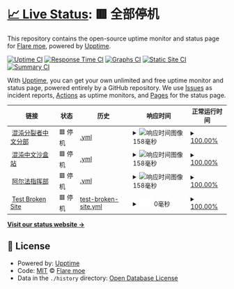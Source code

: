 # [📈 Live Status](https://state.ci-wiki.cn): <!--live status--> **🟥 全部停机**

This repository contains the open-source uptime monitor and status page for [Flare moe](https://state.ci-wiki.cn), powered by [Upptime](https://github.com/upptime/upptime).

[![Uptime CI](https://github.com/flaremoe/state/workflows/Uptime%20CI/badge.svg)](https://github.com/flaremoe/state/actions?query=workflow%3A%22Uptime+CI%22)
[![Response Time CI](https://github.com/flaremoe/state/workflows/Response%20Time%20CI/badge.svg)](https://github.com/flaremoe/state/actions?query=workflow%3A%22Response+Time+CI%22)
[![Graphs CI](https://github.com/flaremoe/state/workflows/Graphs%20CI/badge.svg)](https://github.com/flaremoe/state/actions?query=workflow%3A%22Graphs+CI%22)
[![Static Site CI](https://github.com/flaremoe/state/workflows/Static%20Site%20CI/badge.svg)](https://github.com/flaremoe/state/actions?query=workflow%3A%22Static+Site+CI%22)
[![Summary CI](https://github.com/flaremoe/state/workflows/Summary%20CI/badge.svg)](https://github.com/flaremoe/state/actions?query=workflow%3A%22Summary+CI%22)

With [Upptime](https://upptime.js.org), you can get your own unlimited and free uptime monitor and status page, powered entirely by a GitHub repository. We use [Issues](https://github.com/flaremoe/state/issues) as incident reports, [Actions](https://github.com/flaremoe/state/actions) as uptime monitors, and [Pages](https://state.ci-wiki.cn) for the status page.

<!--start: status pages-->
<!-- This summary is generated by Upptime (https://github.com/upptime/upptime) -->
<!-- Do not edit this manually, your changes will be overwritten -->
<!-- prettier-ignore -->
| 链接 | 状态 | 历史 | 响应时间 | 正常运行时间 |
| --- | ------ | ------- | ------------- | ------ |
| <img alt="" src="https://icons.duckduckgo.com/ip3/ci-cn-wiki.wikidot.com.ico" height="13"> [混沌分裂者中文分部](http://ci-cn-wiki.wikidot.com) | 🟥 停机 | [.yml](https://github.com/flaremoe/state/commits/HEAD/history/.yml) | <details><summary><img alt="响应时间图像" src="./graphs//response-time-week.png" height="20"> 158毫秒</summary><br><a href="https://flaremoe.github.io/state/history/"><img alt="响应时间 333" src="https://img.shields.io/endpoint?url=https%3A%2F%2Fraw.githubusercontent.com%2Fflaremoe%2Fstate%2FHEAD%2Fapi%2F%2Fresponse-time.json"></a><br><a href="https://flaremoe.github.io/state/history/"><img alt="24 小时响应时间 134" src="https://img.shields.io/endpoint?url=https%3A%2F%2Fraw.githubusercontent.com%2Fflaremoe%2Fstate%2FHEAD%2Fapi%2F%2Fresponse-time-day.json"></a><br><a href="https://flaremoe.github.io/state/history/"><img alt="7 天正常运行时间 158" src="https://img.shields.io/endpoint?url=https%3A%2F%2Fraw.githubusercontent.com%2Fflaremoe%2Fstate%2FHEAD%2Fapi%2F%2Fresponse-time-week.json"></a><br><a href="https://flaremoe.github.io/state/history/"><img alt="30天的正常运行时间 164" src="https://img.shields.io/endpoint?url=https%3A%2F%2Fraw.githubusercontent.com%2Fflaremoe%2Fstate%2FHEAD%2Fapi%2F%2Fresponse-time-month.json"></a><br><a href="https://flaremoe.github.io/state/history/"><img alt="1年的正常运行时间 333" src="https://img.shields.io/endpoint?url=https%3A%2F%2Fraw.githubusercontent.com%2Fflaremoe%2Fstate%2FHEAD%2Fapi%2F%2Fresponse-time-year.json"></a></details> | <details><summary><a href="https://flaremoe.github.io/state/history/">100.00%</a></summary><a href="https://flaremoe.github.io/state/history/"><img alt="正常运行时间 100.00%" src="https://img.shields.io/endpoint?url=https%3A%2F%2Fraw.githubusercontent.com%2Fflaremoe%2Fstate%2FHEAD%2Fapi%2F%2Fuptime.json"></a><br><a href="https://flaremoe.github.io/state/history/"><img alt="24 小时正常运行时间 100.00%" src="https://img.shields.io/endpoint?url=https%3A%2F%2Fraw.githubusercontent.com%2Fflaremoe%2Fstate%2FHEAD%2Fapi%2F%2Fuptime-day.json"></a><br><a href="https://flaremoe.github.io/state/history/"><img alt="7 天正常运行时间 100.00%" src="https://img.shields.io/endpoint?url=https%3A%2F%2Fraw.githubusercontent.com%2Fflaremoe%2Fstate%2FHEAD%2Fapi%2F%2Fuptime-week.json"></a><br><a href="https://flaremoe.github.io/state/history/"><img alt="30天的正常运行时间 100.00%" src="https://img.shields.io/endpoint?url=https%3A%2F%2Fraw.githubusercontent.com%2Fflaremoe%2Fstate%2FHEAD%2Fapi%2F%2Fuptime-month.json"></a><br><a href="https://flaremoe.github.io/state/history/"><img alt="1年的正常运行时间 100.00%" src="https://img.shields.io/endpoint?url=https%3A%2F%2Fraw.githubusercontent.com%2Fflaremoe%2Fstate%2FHEAD%2Fapi%2F%2Fuptime-year.json"></a></details>
| <img alt="" src="https://icons.duckduckgo.com/ip3/cicnsandbox.wikidot.com.ico" height="13"> [混沌中文沙盒站](http://cicnsandbox.wikidot.com) | 🟥 停机 | [.yml](https://github.com/flaremoe/state/commits/HEAD/history/.yml) | <details><summary><img alt="响应时间图像" src="./graphs//response-time-week.png" height="20"> 158毫秒</summary><br><a href="https://flaremoe.github.io/state/history/"><img alt="响应时间 333" src="https://img.shields.io/endpoint?url=https%3A%2F%2Fraw.githubusercontent.com%2Fflaremoe%2Fstate%2FHEAD%2Fapi%2F%2Fresponse-time.json"></a><br><a href="https://flaremoe.github.io/state/history/"><img alt="24 小时响应时间 134" src="https://img.shields.io/endpoint?url=https%3A%2F%2Fraw.githubusercontent.com%2Fflaremoe%2Fstate%2FHEAD%2Fapi%2F%2Fresponse-time-day.json"></a><br><a href="https://flaremoe.github.io/state/history/"><img alt="7 天正常运行时间 158" src="https://img.shields.io/endpoint?url=https%3A%2F%2Fraw.githubusercontent.com%2Fflaremoe%2Fstate%2FHEAD%2Fapi%2F%2Fresponse-time-week.json"></a><br><a href="https://flaremoe.github.io/state/history/"><img alt="30天的正常运行时间 164" src="https://img.shields.io/endpoint?url=https%3A%2F%2Fraw.githubusercontent.com%2Fflaremoe%2Fstate%2FHEAD%2Fapi%2F%2Fresponse-time-month.json"></a><br><a href="https://flaremoe.github.io/state/history/"><img alt="1年的正常运行时间 333" src="https://img.shields.io/endpoint?url=https%3A%2F%2Fraw.githubusercontent.com%2Fflaremoe%2Fstate%2FHEAD%2Fapi%2F%2Fresponse-time-year.json"></a></details> | <details><summary><a href="https://flaremoe.github.io/state/history/">100.00%</a></summary><a href="https://flaremoe.github.io/state/history/"><img alt="正常运行时间 100.00%" src="https://img.shields.io/endpoint?url=https%3A%2F%2Fraw.githubusercontent.com%2Fflaremoe%2Fstate%2FHEAD%2Fapi%2F%2Fuptime.json"></a><br><a href="https://flaremoe.github.io/state/history/"><img alt="24 小时正常运行时间 100.00%" src="https://img.shields.io/endpoint?url=https%3A%2F%2Fraw.githubusercontent.com%2Fflaremoe%2Fstate%2FHEAD%2Fapi%2F%2Fuptime-day.json"></a><br><a href="https://flaremoe.github.io/state/history/"><img alt="7 天正常运行时间 100.00%" src="https://img.shields.io/endpoint?url=https%3A%2F%2Fraw.githubusercontent.com%2Fflaremoe%2Fstate%2FHEAD%2Fapi%2F%2Fuptime-week.json"></a><br><a href="https://flaremoe.github.io/state/history/"><img alt="30天的正常运行时间 100.00%" src="https://img.shields.io/endpoint?url=https%3A%2F%2Fraw.githubusercontent.com%2Fflaremoe%2Fstate%2FHEAD%2Fapi%2F%2Fuptime-month.json"></a><br><a href="https://flaremoe.github.io/state/history/"><img alt="1年的正常运行时间 100.00%" src="https://img.shields.io/endpoint?url=https%3A%2F%2Fraw.githubusercontent.com%2Fflaremoe%2Fstate%2FHEAD%2Fapi%2F%2Fuptime-year.json"></a></details>
| <img alt="" src="https://icons.duckduckgo.com/ip3/alpha-cn.wikidot.com.ico" height="13"> [阿尔法指挥部](http://alpha-cn.wikidot.com) | 🟥 停机 | [.yml](https://github.com/flaremoe/state/commits/HEAD/history/.yml) | <details><summary><img alt="响应时间图像" src="./graphs//response-time-week.png" height="20"> 158毫秒</summary><br><a href="https://flaremoe.github.io/state/history/"><img alt="响应时间 333" src="https://img.shields.io/endpoint?url=https%3A%2F%2Fraw.githubusercontent.com%2Fflaremoe%2Fstate%2FHEAD%2Fapi%2F%2Fresponse-time.json"></a><br><a href="https://flaremoe.github.io/state/history/"><img alt="24 小时响应时间 134" src="https://img.shields.io/endpoint?url=https%3A%2F%2Fraw.githubusercontent.com%2Fflaremoe%2Fstate%2FHEAD%2Fapi%2F%2Fresponse-time-day.json"></a><br><a href="https://flaremoe.github.io/state/history/"><img alt="7 天正常运行时间 158" src="https://img.shields.io/endpoint?url=https%3A%2F%2Fraw.githubusercontent.com%2Fflaremoe%2Fstate%2FHEAD%2Fapi%2F%2Fresponse-time-week.json"></a><br><a href="https://flaremoe.github.io/state/history/"><img alt="30天的正常运行时间 164" src="https://img.shields.io/endpoint?url=https%3A%2F%2Fraw.githubusercontent.com%2Fflaremoe%2Fstate%2FHEAD%2Fapi%2F%2Fresponse-time-month.json"></a><br><a href="https://flaremoe.github.io/state/history/"><img alt="1年的正常运行时间 333" src="https://img.shields.io/endpoint?url=https%3A%2F%2Fraw.githubusercontent.com%2Fflaremoe%2Fstate%2FHEAD%2Fapi%2F%2Fresponse-time-year.json"></a></details> | <details><summary><a href="https://flaremoe.github.io/state/history/">100.00%</a></summary><a href="https://flaremoe.github.io/state/history/"><img alt="正常运行时间 100.00%" src="https://img.shields.io/endpoint?url=https%3A%2F%2Fraw.githubusercontent.com%2Fflaremoe%2Fstate%2FHEAD%2Fapi%2F%2Fuptime.json"></a><br><a href="https://flaremoe.github.io/state/history/"><img alt="24 小时正常运行时间 100.00%" src="https://img.shields.io/endpoint?url=https%3A%2F%2Fraw.githubusercontent.com%2Fflaremoe%2Fstate%2FHEAD%2Fapi%2F%2Fuptime-day.json"></a><br><a href="https://flaremoe.github.io/state/history/"><img alt="7 天正常运行时间 100.00%" src="https://img.shields.io/endpoint?url=https%3A%2F%2Fraw.githubusercontent.com%2Fflaremoe%2Fstate%2FHEAD%2Fapi%2F%2Fuptime-week.json"></a><br><a href="https://flaremoe.github.io/state/history/"><img alt="30天的正常运行时间 100.00%" src="https://img.shields.io/endpoint?url=https%3A%2F%2Fraw.githubusercontent.com%2Fflaremoe%2Fstate%2FHEAD%2Fapi%2F%2Fuptime-month.json"></a><br><a href="https://flaremoe.github.io/state/history/"><img alt="1年的正常运行时间 100.00%" src="https://img.shields.io/endpoint?url=https%3A%2F%2Fraw.githubusercontent.com%2Fflaremoe%2Fstate%2FHEAD%2Fapi%2F%2Fuptime-year.json"></a></details>
| <img alt="" src="https://icons.duckduckgo.com/ip3/thissitedoesnotexist.koj.co.ico" height="13"> [Test Broken Site](https://thissitedoesnotexist.koj.co) | 🟥 停机 | [test-broken-site.yml](https://github.com/flaremoe/state/commits/HEAD/history/test-broken-site.yml) | <details><summary><img alt="响应时间图像" src="./graphs/test-broken-site/response-time-week.png" height="20"> 0毫秒</summary><br><a href="https://flaremoe.github.io/state/history/test-broken-site"><img alt="响应时间 0" src="https://img.shields.io/endpoint?url=https%3A%2F%2Fraw.githubusercontent.com%2Fflaremoe%2Fstate%2FHEAD%2Fapi%2Ftest-broken-site%2Fresponse-time.json"></a><br><a href="https://flaremoe.github.io/state/history/test-broken-site"><img alt="24 小时响应时间 0" src="https://img.shields.io/endpoint?url=https%3A%2F%2Fraw.githubusercontent.com%2Fflaremoe%2Fstate%2FHEAD%2Fapi%2Ftest-broken-site%2Fresponse-time-day.json"></a><br><a href="https://flaremoe.github.io/state/history/test-broken-site"><img alt="7 天正常运行时间 0" src="https://img.shields.io/endpoint?url=https%3A%2F%2Fraw.githubusercontent.com%2Fflaremoe%2Fstate%2FHEAD%2Fapi%2Ftest-broken-site%2Fresponse-time-week.json"></a><br><a href="https://flaremoe.github.io/state/history/test-broken-site"><img alt="30天的正常运行时间 0" src="https://img.shields.io/endpoint?url=https%3A%2F%2Fraw.githubusercontent.com%2Fflaremoe%2Fstate%2FHEAD%2Fapi%2Ftest-broken-site%2Fresponse-time-month.json"></a><br><a href="https://flaremoe.github.io/state/history/test-broken-site"><img alt="1年的正常运行时间 0" src="https://img.shields.io/endpoint?url=https%3A%2F%2Fraw.githubusercontent.com%2Fflaremoe%2Fstate%2FHEAD%2Fapi%2Ftest-broken-site%2Fresponse-time-year.json"></a></details> | <details><summary><a href="https://flaremoe.github.io/state/history/test-broken-site">100.00%</a></summary><a href="https://flaremoe.github.io/state/history/test-broken-site"><img alt="正常运行时间 100.00%" src="https://img.shields.io/endpoint?url=https%3A%2F%2Fraw.githubusercontent.com%2Fflaremoe%2Fstate%2FHEAD%2Fapi%2Ftest-broken-site%2Fuptime.json"></a><br><a href="https://flaremoe.github.io/state/history/test-broken-site"><img alt="24 小时正常运行时间 100.00%" src="https://img.shields.io/endpoint?url=https%3A%2F%2Fraw.githubusercontent.com%2Fflaremoe%2Fstate%2FHEAD%2Fapi%2Ftest-broken-site%2Fuptime-day.json"></a><br><a href="https://flaremoe.github.io/state/history/test-broken-site"><img alt="7 天正常运行时间 100.00%" src="https://img.shields.io/endpoint?url=https%3A%2F%2Fraw.githubusercontent.com%2Fflaremoe%2Fstate%2FHEAD%2Fapi%2Ftest-broken-site%2Fuptime-week.json"></a><br><a href="https://flaremoe.github.io/state/history/test-broken-site"><img alt="30天的正常运行时间 100.00%" src="https://img.shields.io/endpoint?url=https%3A%2F%2Fraw.githubusercontent.com%2Fflaremoe%2Fstate%2FHEAD%2Fapi%2Ftest-broken-site%2Fuptime-month.json"></a><br><a href="https://flaremoe.github.io/state/history/test-broken-site"><img alt="1年的正常运行时间 100.00%" src="https://img.shields.io/endpoint?url=https%3A%2F%2Fraw.githubusercontent.com%2Fflaremoe%2Fstate%2FHEAD%2Fapi%2Ftest-broken-site%2Fuptime-year.json"></a></details>

<!--end: status pages-->

[**Visit our status website →**](https://state.ci-wiki.cn)

## 📄 License

- Powered by: [Upptime](https://github.com/upptime/upptime)
- Code: [MIT](./LICENSE) © [Flare moe](https://state.ci-wiki.cn)
- Data in the `./history` directory: [Open Database License](https://opendatacommons.org/licenses/odbl/1-0/)
